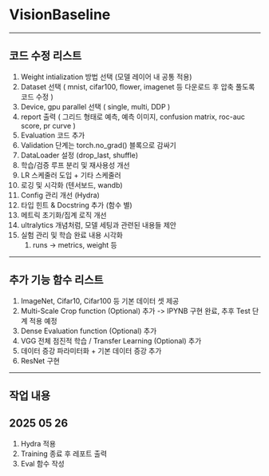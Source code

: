 # VisionBaseline
---
코드 수정 리스트
---
1. Weight intialization 방법 선택 (모델 레이어 내 공통 적용)
2. Dataset 선택 ( mnist, cifar100, flower, imagenet 등 다운로드 후 압축 풀도록 코드 수정 )
3. Device, gpu parallel 선택 ( single, multi, DDP )
4. report 출력 ( 그리드 형태로 예측, 예측 이미지, confusion matrix, roc-auc score, pr curve )
5. Evaluation 코드 추가
6. Validation 단계는 torch.no_grad() 블록으로 감싸기
7. DataLoader 설정 (drop_last, shuffle)
8. 학습/검증 루프 분리 및 재사용성 개선
9. LR 스케줄러 도입 + 기타 스케줄러
10. 로깅 및 시각화 (텐서보드, wandb)
11. Config 관리 개선 (Hydra)
12. 타입 힌트 & Docstring 추가 (함수 별)
13. 메트릭 초기화/집계 로직 개선
14. ultralytics 개념처럼, 모델 세팅과 관련된 내용들 제안
15. 실험 관리 및 학습 완료 내용 시각화
    1.  runs -> metrics, weight 등

---
추가 기능 함수 리스트
---
1. ImageNet, Cifar10, Cifar100 등 기본 데이터 셋 제공
2. Multi-Scale Crop function (Optional) 추가 -> IPYNB 구현 완료, 추후 Test 단계 적용 예정
3. Dense Evaluation function (Optional) 추가
4. VGG 전체 점진적 학습 / Transfer Learning (Optional) 추가
5. 데이터 증강 파라미터화 + 기본 데이터 증강 추가
6. ResNet 구현


---
작업 내용
---
## 2025 05 26
1. Hydra 적용
2. Training 종료 후 레포트 출력
3. Eval 함수 작성